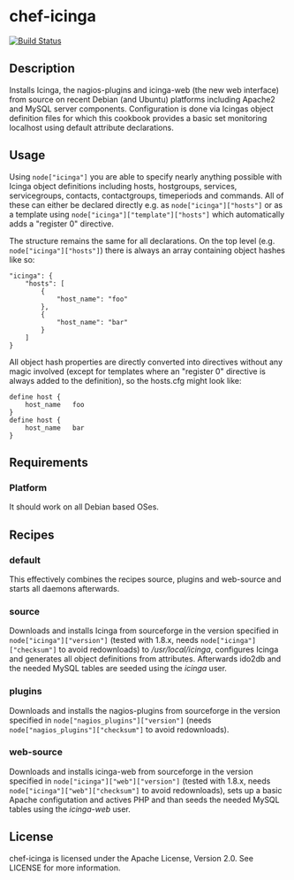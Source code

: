 # chef-icinga

[![Build Status](https://travis-ci.org/cmur2/chef-icinga.png)](https://travis-ci.org/cmur2/chef-icinga)

## Description

Installs Icinga, the nagios-plugins and icinga-web (the new web interface) from source on recent Debian (and Ubuntu) platforms including Apache2 and MySQL server components.
Configuration is done via Icingas object definition files for which this cookbook provides a basic set monitoring localhost using default attribute declarations.

## Usage

Using `node["icinga"]` you are able to specify nearly anything possible with Icinga object definitions including hosts, hostgroups, services, servicegroups, contacts, contactgroups, timeperiods and commands. All of these can either be declared directly e.g. as `node["icinga"]["hosts"]` or as a template using `node["icinga"]["template"]["hosts"]` which automatically adds a "register 0" directive.

The structure remains the same for all declarations. On the top level (e.g. `node["icinga"]["hosts"]`) there is always an array containing object hashes like so:

	"icinga": {
		"hosts": [
			{
				"host_name": "foo"
			},
			{
				"host_name": "bar"
			}
		]
	}

All object hash properties are directly converted into directives without any magic involved (except for templates where an "register 0" directive is always added to the definition), so the hosts.cfg might look like:

	define host {
		host_name	foo
	}
	define host {
		host_name	bar
	}

## Requirements

### Platform

It should work on all Debian based OSes.

## Recipes

### default

This effectively combines the recipes source, plugins and web-source and starts all daemons afterwards.

### source

Downloads and installs Icinga from sourceforge in the version specified in 	`node["icinga"]["version"]` (tested with 1.8.x, needs `node["icinga"]["checksum"]` to avoid redownloads) to */usr/local/icinga*, configures Icinga and generates all object definitions from attributes. Afterwards ido2db and the needed MySQL tables are seeded using the *icinga* user.

### plugins

Downloads and installs the nagios-plugins from sourceforge in the version specified in `node["nagios_plugins"]["version"]` (needs `node["nagios_plugins"]["checksum"]` to avoid redownloads).

### web-source

Downloads and installs icinga-web from sourceforge in the version specified in 	`node["icinga"]["web"]["version"]` (tested with 1.8.x, needs `node["icinga"]["web"]["checksum"]` to avoid redownloads), sets up a basic Apache configutation and actives PHP and than seeds the needed MySQL tables using the *icinga-web* user.

## License

chef-icinga is licensed under the Apache License, Version 2.0. See LICENSE for more information.
